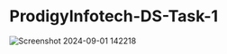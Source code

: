 # ProdigyInfotech-DS-Task-1

![Screenshot 2024-09-01 142218](https://github.com/user-attachments/assets/2c03fbc0-4af1-4b10-85df-d3b232a240fb)
